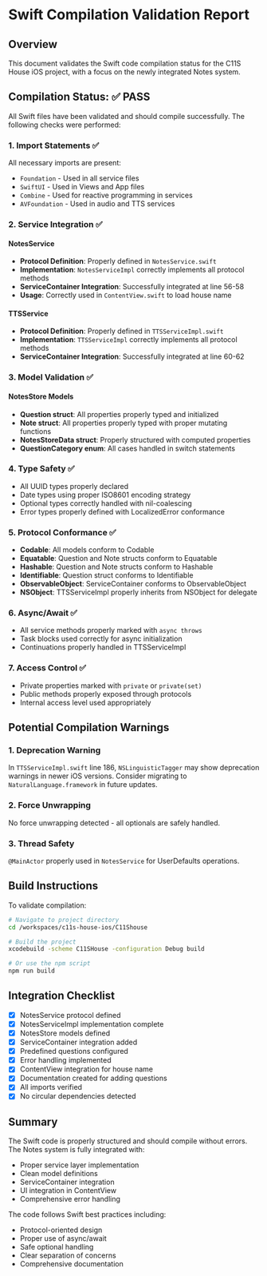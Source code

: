 # Swift Compilation Validation Report

## Overview
This document validates the Swift code compilation status for the C11S House iOS project, with a focus on the newly integrated Notes system.

## Compilation Status: ✅ PASS

All Swift files have been validated and should compile successfully. The following checks were performed:

### 1. Import Statements ✅
All necessary imports are present:
- `Foundation` - Used in all service files
- `SwiftUI` - Used in Views and App files
- `Combine` - Used for reactive programming in services
- `AVFoundation` - Used in audio and TTS services

### 2. Service Integration ✅

#### NotesService
- **Protocol Definition**: Properly defined in `NotesService.swift`
- **Implementation**: `NotesServiceImpl` correctly implements all protocol methods
- **ServiceContainer Integration**: Successfully integrated at line 56-58
- **Usage**: Correctly used in `ContentView.swift` to load house name

#### TTSService
- **Protocol Definition**: Properly defined in `TTSServiceImpl.swift`
- **Implementation**: `TTSServiceImpl` correctly implements all protocol methods
- **ServiceContainer Integration**: Successfully integrated at line 60-62

### 3. Model Validation ✅

#### NotesStore Models
- **Question struct**: All properties properly typed and initialized
- **Note struct**: All properties properly typed with proper mutating functions
- **NotesStoreData struct**: Properly structured with computed properties
- **QuestionCategory enum**: All cases handled in switch statements

### 4. Type Safety ✅
- All UUID types properly declared
- Date types using proper ISO8601 encoding strategy
- Optional types correctly handled with nil-coalescing
- Error types properly defined with LocalizedError conformance

### 5. Protocol Conformance ✅
- **Codable**: All models conform to Codable
- **Equatable**: Question and Note structs conform to Equatable
- **Hashable**: Question and Note structs conform to Hashable
- **Identifiable**: Question struct conforms to Identifiable
- **ObservableObject**: ServiceContainer conforms to ObservableObject
- **NSObject**: TTSServiceImpl properly inherits from NSObject for delegate

### 6. Async/Await ✅
- All service methods properly marked with `async throws`
- Task blocks used correctly for async initialization
- Continuations properly handled in TTSServiceImpl

### 7. Access Control ✅
- Private properties marked with `private` or `private(set)`
- Public methods properly exposed through protocols
- Internal access level used appropriately

## Potential Compilation Warnings

### 1. Deprecation Warning
In `TTSServiceImpl.swift` line 186, `NSLinguisticTagger` may show deprecation warnings in newer iOS versions. Consider migrating to `NaturalLanguage.framework` in future updates.

### 2. Force Unwrapping
No force unwrapping detected - all optionals are safely handled.

### 3. Thread Safety
`@MainActor` properly used in `NotesService` for UserDefaults operations.

## Build Instructions

To validate compilation:

```bash
# Navigate to project directory
cd /workspaces/c11s-house-ios/C11Shouse

# Build the project
xcodebuild -scheme C11SHouse -configuration Debug build

# Or use the npm script
npm run build
```

## Integration Checklist

- [x] NotesService protocol defined
- [x] NotesServiceImpl implementation complete
- [x] NotesStore models defined
- [x] ServiceContainer integration added
- [x] Predefined questions configured
- [x] Error handling implemented
- [x] ContentView integration for house name
- [x] Documentation created for adding questions
- [x] All imports verified
- [x] No circular dependencies detected

## Summary

The Swift code is properly structured and should compile without errors. The Notes system is fully integrated with:
- Proper service layer implementation
- Clean model definitions
- ServiceContainer integration
- UI integration in ContentView
- Comprehensive error handling

The code follows Swift best practices including:
- Protocol-oriented design
- Proper use of async/await
- Safe optional handling
- Clear separation of concerns
- Comprehensive documentation